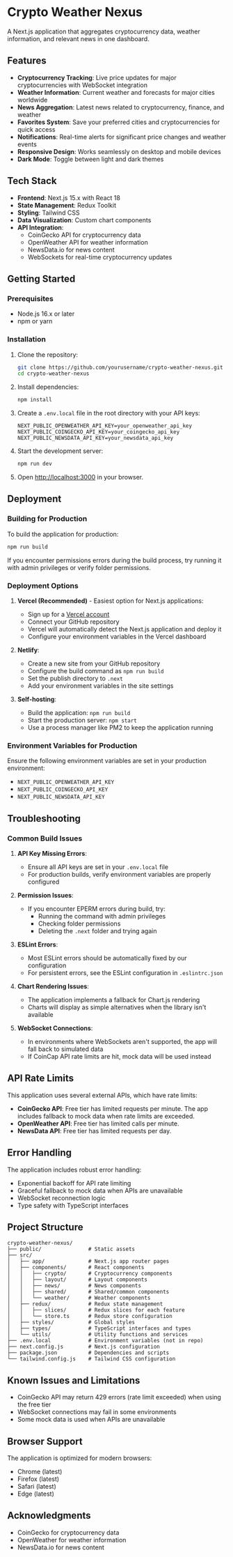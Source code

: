 # Crypto Weather Nexus

A Next.js application that aggregates cryptocurrency data, weather information, and relevant news in one dashboard.

## Features

- **Cryptocurrency Tracking**: Live price updates for major cryptocurrencies with WebSocket integration
- **Weather Information**: Current weather and forecasts for major cities worldwide
- **News Aggregation**: Latest news related to cryptocurrency, finance, and weather
- **Favorites System**: Save your preferred cities and cryptocurrencies for quick access
- **Notifications**: Real-time alerts for significant price changes and weather events
- **Responsive Design**: Works seamlessly on desktop and mobile devices
- **Dark Mode**: Toggle between light and dark themes

## Tech Stack

- **Frontend**: Next.js 15.x with React 18
- **State Management**: Redux Toolkit
- **Styling**: Tailwind CSS
- **Data Visualization**: Custom chart components
- **API Integration**: 
  - CoinGecko API for cryptocurrency data
  - OpenWeather API for weather information
  - NewsData.io for news content
  - WebSockets for real-time cryptocurrency updates

## Getting Started

### Prerequisites

- Node.js 16.x or later
- npm or yarn

### Installation

1. Clone the repository:
   ```bash
   git clone https://github.com/yourusername/crypto-weather-nexus.git
   cd crypto-weather-nexus
   ```

2. Install dependencies:
   ```bash
   npm install
   ```

3. Create a `.env.local` file in the root directory with your API keys:
   ```
   NEXT_PUBLIC_OPENWEATHER_API_KEY=your_openweather_api_key
   NEXT_PUBLIC_COINGECKO_API_KEY=your_coingecko_api_key
   NEXT_PUBLIC_NEWSDATA_API_KEY=your_newsdata_api_key
   ```

4. Start the development server:
   ```bash
   npm run dev
   ```

5. Open [http://localhost:3000](http://localhost:3000) in your browser.

## Deployment

### Building for Production

To build the application for production:

```bash
npm run build
```

If you encounter permissions errors during the build process, try running it with admin privileges or verify folder permissions.

### Deployment Options

1. **Vercel (Recommended)** - Easiest option for Next.js applications:
   - Sign up for a [Vercel account](https://vercel.com)
   - Connect your GitHub repository
   - Vercel will automatically detect the Next.js application and deploy it
   - Configure your environment variables in the Vercel dashboard

2. **Netlify**:
   - Create a new site from your GitHub repository
   - Configure the build command as `npm run build`
   - Set the publish directory to `.next`
   - Add your environment variables in the site settings

3. **Self-hosting**:
   - Build the application: `npm run build`
   - Start the production server: `npm start`
   - Use a process manager like PM2 to keep the application running

### Environment Variables for Production

Ensure the following environment variables are set in your production environment:
- `NEXT_PUBLIC_OPENWEATHER_API_KEY`
- `NEXT_PUBLIC_COINGECKO_API_KEY`
- `NEXT_PUBLIC_NEWSDATA_API_KEY`

## Troubleshooting

### Common Build Issues

1. **API Key Missing Errors**:
   - Ensure all API keys are set in your `.env.local` file
   - For production builds, verify environment variables are properly configured

2. **Permission Issues**:
   - If you encounter EPERM errors during build, try:
     - Running the command with admin privileges
     - Checking folder permissions
     - Deleting the `.next` folder and trying again

3. **ESLint Errors**:
   - Most ESLint errors should be automatically fixed by our configuration
   - For persistent errors, see the ESLint configuration in `.eslintrc.json`

4. **Chart Rendering Issues**:
   - The application implements a fallback for Chart.js rendering
   - Charts will display as simple alternatives when the library isn't available

5. **WebSocket Connections**:
   - In environments where WebSockets aren't supported, the app will fall back to simulated data
   - If CoinCap API rate limits are hit, mock data will be used instead

## API Rate Limits

This application uses several external APIs, which have rate limits:

- **CoinGecko API**: Free tier has limited requests per minute. The app includes fallback to mock data when rate limits are exceeded.
- **OpenWeather API**: Free tier has limited calls per minute.
- **NewsData API**: Free tier has limited requests per day.

## Error Handling

The application includes robust error handling:

- Exponential backoff for API rate limiting
- Graceful fallback to mock data when APIs are unavailable
- WebSocket reconnection logic
- Type safety with TypeScript interfaces

## Project Structure

```
crypto-weather-nexus/
├── public/               # Static assets
├── src/
│   ├── app/              # Next.js app router pages
│   ├── components/       # React components
│   │   ├── crypto/       # Cryptocurrency components
│   │   ├── layout/       # Layout components
│   │   ├── news/         # News components
│   │   ├── shared/       # Shared/common components
│   │   └── weather/      # Weather components
│   ├── redux/            # Redux state management
│   │   ├── slices/       # Redux slices for each feature
│   │   └── store.ts      # Redux store configuration
│   ├── styles/           # Global styles
│   ├── types/            # TypeScript interfaces and types
│   └── utils/            # Utility functions and services
├── .env.local            # Environment variables (not in repo)
├── next.config.js        # Next.js configuration
├── package.json          # Dependencies and scripts
└── tailwind.config.js    # Tailwind CSS configuration
```

## Known Issues and Limitations

- CoinGecko API may return 429 errors (rate limit exceeded) when using the free tier
- WebSocket connections may fail in some environments
- Some mock data is used when APIs are unavailable

## Browser Support

The application is optimized for modern browsers:
- Chrome (latest)
- Firefox (latest)
- Safari (latest)
- Edge (latest)

## Acknowledgments

- CoinGecko for cryptocurrency data
- OpenWeather for weather information
- NewsData.io for news content
